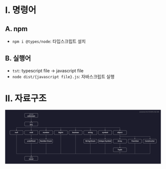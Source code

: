 
# I. 명령어
## A. npm
- `npm i @types/node`: 타입스크립트 설치
## B. 실행어
- `tst`: typescript file -> javascript file
- `node dist/{javascript file}.js`: 자바스크립트 실행
# II. 자료구조
![전체 타입](img/dataTypes.png)